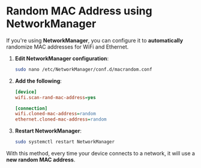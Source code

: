 # Random MAC Address using NetworkManager

If you're using **NetworkManager**, you can configure it to **automatically** randomize MAC addresses for WiFi and Ethernet.

1. **Edit NetworkManager configuration**:
   ```sh
   sudo nano /etc/NetworkManager/conf.d/macrandom.conf
   ```
2. **Add the following**:

   ```ini
   [device]
   wifi.scan-rand-mac-address=yes

   [connection]
   wifi.cloned-mac-address=random
   ethernet.cloned-mac-address=random
   ```

3. **Restart NetworkManager**:
   ```sh
   sudo systemctl restart NetworkManager
   ```

With this method, every time your device connects to a network, it will use a **new random MAC address**.
